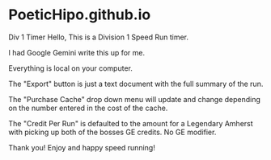 # PoeticHipo.github.io
Div 1 Timer
Hello,
This is a Division 1 Speed Run timer.

I had Google Gemini write this up for me. 

Everything is local on your computer.

The "Export" button is just a text document with the full summary of the run. 

The "Purchase Cache" drop down menu will update and change depending on the number entered in the cost of the cache.

The "Credit Per Run" is defaulted to the amount for a Legendary Amherst with picking up both of the bosses GE credits. No GE modifier.

Thank you!
Enjoy and happy speed running!
